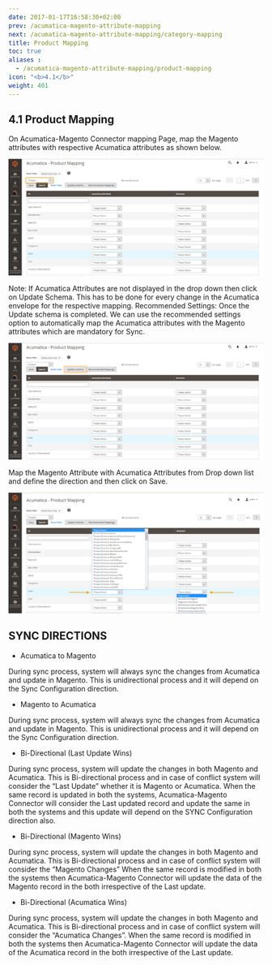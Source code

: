 ```yaml
---
date: 2017-01-17T16:58:30+02:00
prev: /acumatica-magento-attribute-mapping
next: /acumatica-magento-attribute-mapping/category-mapping
title: Product Mapping
toc: true
aliases :
  - /acumatica-magento-attribute-mapping/product-mapping
icon: "<b>4.1</b>"
weight: 401
---
```


## 4.1 Product Mapping

<p>On Acumatica-Magento Connector mapping Page, map the Magento attributes with respective Acumatica attributes as shown below.</p>

![product-mapping](images/product-mapping.png?classes=shadow)

<p>Note: If Acumatica Attributes are not displayed in the drop down then click on Update Schema. This has to be done for every change in the Acumatica envelope for the respective mapping.
Recommended Settings: Once the Update schema is completed.  We can use the recommended settings option to automatically map the Acumatica attributes with the Magento attributes which are mandatory for Sync.
</p>

![product-mapping](images/product-mapping-1.png?classes=shadow)

<p>Map the Magento Attribute with Acumatica Attributes from Drop down list and define the direction and then click on Save.</p>

![product-mapping](images/product-mapping-2.png?classes=shadow)

##	SYNC DIRECTIONS 

* Acumatica to Magento
<p>During sync process, system will always sync the changes from Acumatica and update in Magento. This is unidirectional process and it will depend on the Sync Configuration direction.</p>

* Magento to Acumatica
<p>During sync process, system will always sync the changes from Acumatica and update in Magento. This is unidirectional process and it will depend on the Sync Configuration direction.</p>

* Bi-Directional (Last Update Wins)
<p>During sync process, system will update the changes in both Magento and Acumatica. This is Bi-directional process and in case of conflict system will consider the “Last Update” whether it is Magento or Acumatica.
When the same record is updated in both the systems, Acumatica-Magento Connector will consider the Last updated record and update the same in both the systems and this update will depend on the SYNC Configuration direction also.
</p>

* Bi-Directional (Magento Wins)
<p>During sync process, system will update the changes in both Magento and Acumatica. This is Bi-directional process and in case of conflict   system will consider the “Magento Changes”
When the same record is modified in both the systems then Acumatica-Magento Connector will update the data of the Magento record in the both irrespective of the Last update.
</p>

* Bi-Directional (Acumatica Wins)
<p>During sync process, system will update the changes in both Magento and Acumatica. This is Bi-directional process and in case of conflict system will consider the “Acumatica Changes”.
When the same record is modified in both the systems then Acumatica-Magento Connector will update the data of the Acumatica record in the both irrespective of the Last update.</p>
